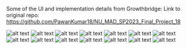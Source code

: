 Some of the UI and implementation details from Growthbridge:
Link to original repo: https://github.com/PawanKumar18/NU_MAD_SP2023_Final_Project_18

![alt text](https://github.com/PawanKumar18/NU_MAD_SP2023_Final_Project_18/blob/main/app/src/main/res/drawable/Screenshot%202023-09-24%20at%2000.20.03.png)
![alt text](https://github.com/PawanKumar18/NU_MAD_SP2023_Final_Project_18/blob/main/app/src/main/res/drawable/Screenshot%202023-09-24%20at%2000.20.10.png)
![alt text](https://github.com/PawanKumar18/NU_MAD_SP2023_Final_Project_18/blob/main/app/src/main/res/drawable/Screenshot%202023-09-24%20at%2000.20.21.png)
![alt text](https://github.com/PawanKumar18/NU_MAD_SP2023_Final_Project_18/blob/main/app/src/main/res/drawable/Screenshot%202023-09-24%20at%2000.20.28.png)
![alt text](https://github.com/PawanKumar18/NU_MAD_SP2023_Final_Project_18/blob/main/app/src/main/res/drawable/Screenshot%202023-09-24%20at%2000.20.40.png)
![alt text](https://github.com/PawanKumar18/NU_MAD_SP2023_Final_Project_18/blob/main/app/src/main/res/drawable/Screenshot%202023-09-24%20at%2000.20.51.png)
![alt text](https://github.com/PawanKumar18/NU_MAD_SP2023_Final_Project_18/blob/main/app/src/main/res/drawable/Screenshot%202023-09-24%20at%2000.21.01.png)
![alt text](https://github.com/PawanKumar18/NU_MAD_SP2023_Final_Project_18/blob/main/app/src/main/res/drawable/Screenshot%202023-09-24%20at%2000.21.08.png)
![alt text](https://github.com/PawanKumar18/NU_MAD_SP2023_Final_Project_18/blob/main/app/src/main/res/drawable/Screenshot%202023-09-24%20at%2000.21.16.png)
![alt text](https://github.com/PawanKumar18/NU_MAD_SP2023_Final_Project_18/blob/main/app/src/main/res/drawable/Screenshot%202023-09-24%20at%2000.21.23.png)
![alt text](https://github.com/PawanKumar18/NU_MAD_SP2023_Final_Project_18/blob/main/app/src/main/res/drawable/Screenshot%202023-09-24%20at%2000.21.29.png)
![alt text](https://github.com/PawanKumar18/NU_MAD_SP2023_Final_Project_18/blob/main/app/src/main/res/drawable/Screenshot%202023-09-24%20at%2000.21.36.png)
![alt text](https://github.com/PawanKumar18/NU_MAD_SP2023_Final_Project_18/blob/main/app/src/main/res/drawable/Screenshot%202023-09-24%20at%2000.21.44.png)
![alt text](https://github.com/PawanKumar18/NU_MAD_SP2023_Final_Project_18/blob/main/app/src/main/res/drawable/Screenshot%202023-09-24%20at%2000.21.51.png)
